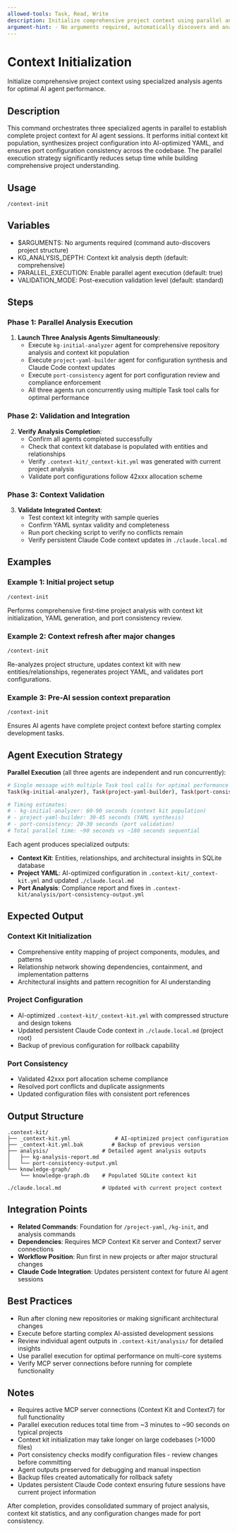 ```yaml
---
allowed-tools: Task, Read, Write
description: Initialize comprehensive project context using parallel analysis agents for context kit population, YAML synthesis, and port consistency
argument-hint: - No arguments required, automatically discovers and analyzes project structure
---
```


# Context Initialization

Initialize comprehensive project context using specialized analysis agents for optimal AI agent performance.

## Description

This command orchestrates three specialized agents in parallel to establish complete project context for AI agent sessions. It performs initial context kit population, synthesizes project configuration into AI-optimized YAML, and ensures port configuration consistency across the codebase. The parallel execution strategy significantly reduces setup time while building comprehensive project understanding.

## Usage

`/context-init`

## Variables

- $ARGUMENTS: No arguments required (command auto-discovers project structure)
- KG_ANALYSIS_DEPTH: Context kit analysis depth (default: comprehensive)
- PARALLEL_EXECUTION: Enable parallel agent execution (default: true)
- VALIDATION_MODE: Post-execution validation level (default: standard)

## Steps

### Phase 1: Parallel Analysis Execution

1. **Launch Three Analysis Agents Simultaneously**:
   - Execute `kg-initial-analyzer` agent for comprehensive repository analysis and context kit population
   - Execute `project-yaml-builder` agent for configuration synthesis and Claude Code context updates
   - Execute `port-consistency` agent for port configuration review and compliance enforcement
   - All three agents run concurrently using multiple Task tool calls for optimal performance

### Phase 2: Validation and Integration

2. **Verify Analysis Completion**:
   - Confirm all agents completed successfully
   - Check that context kit database is populated with entities and relationships
   - Verify `.context-kit/_context-kit.yml` was generated with current project analysis
   - Validate port configurations follow 42xxx allocation scheme

### Phase 3: Context Validation

3. **Validate Integrated Context**:
   - Test context kit integrity with sample queries
   - Confirm YAML syntax validity and completeness
   - Run port checking script to verify no conflicts remain
   - Verify persistent Claude Code context updates in `./claude.local.md`

## Examples

### Example 1: Initial project setup

```bash
/context-init
```

Performs comprehensive first-time project analysis with context kit initialization, YAML generation, and port consistency review.

### Example 2: Context refresh after major changes

```bash
/context-init
```

Re-analyzes project structure, updates context kit with new entities/relationships, regenerates project YAML, and validates port configurations.

### Example 3: Pre-AI session context preparation

```bash
/context-init
```

Ensures AI agents have complete project context before starting complex development tasks.

## Agent Execution Strategy

**Parallel Execution** (all three agents are independent and run concurrently):

```bash
# Single message with multiple Task tool calls for optimal performance
Task(kg-initial-analyzer), Task(project-yaml-builder), Task(port-consistency)

# Timing estimates:
# - kg-initial-analyzer: 60-90 seconds (context kit population)
# - project-yaml-builder: 30-45 seconds (YAML synthesis)  
# - port-consistency: 20-30 seconds (port validation)
# Total parallel time: ~90 seconds vs ~180 seconds sequential
```

Each agent produces specialized outputs:
- **Context Kit**: Entities, relationships, and architectural insights in SQLite database
- **Project YAML**: AI-optimized configuration in `.context-kit/_context-kit.yml` and updated `./claude.local.md`
- **Port Analysis**: Compliance report and fixes in `.context-kit/analysis/port-consistency-output.yml`

## Expected Output

### Context Kit Initialization
- Comprehensive entity mapping of project components, modules, and patterns
- Relationship network showing dependencies, containment, and implementation patterns
- Architectural insights and pattern recognition for AI understanding

### Project Configuration
- AI-optimized `.context-kit/_context-kit.yml` with compressed structure and design tokens
- Updated persistent Claude Code context in `./claude.local.md` (project root)
- Backup of previous configuration for rollback capability

### Port Consistency
- Validated 42xxx port allocation scheme compliance
- Resolved port conflicts and duplicate assignments
- Updated configuration files with consistent port references

## Output Structure

```
.context-kit/
├── _context-kit.yml              # AI-optimized project configuration
├── _context-kit.yml.bak         # Backup of previous version
├── analysis/                 # Detailed agent analysis outputs
│   ├── kg-analysis-report.md
│   └── port-consistency-output.yml
└── knowledge-graph/
    └── knowledge-graph.db    # Populated SQLite context kit

./claude.local.md             # Updated with current project context
```

## Integration Points

- **Related Commands**: Foundation for `/project-yaml`, `/kg-init`, and analysis commands
- **Dependencies**: Requires MCP Context Kit server and Context7 server connections
- **Workflow Position**: Run first in new projects or after major structural changes
- **Claude Code Integration**: Updates persistent context for future AI agent sessions

## Best Practices

- Run after cloning new repositories or making significant architectural changes
- Execute before starting complex AI-assisted development sessions
- Review individual agent outputs in `.context-kit/analysis/` for detailed insights
- Use parallel execution for optimal performance on multi-core systems
- Verify MCP server connections before running for complete functionality

## Notes

- Requires active MCP server connections (Context Kit and Context7) for full functionality
- Parallel execution reduces total time from ~3 minutes to ~90 seconds on typical projects
- Context kit initialization may take longer on large codebases (>1000 files)
- Port consistency checks modify configuration files - review changes before committing
- Agent outputs preserved for debugging and manual inspection
- Backup files created automatically for rollback safety
- Updates persistent Claude Code context ensuring future sessions have current project information

After completion, provides consolidated summary of project analysis, context kit statistics, and any configuration changes made for port consistency.
